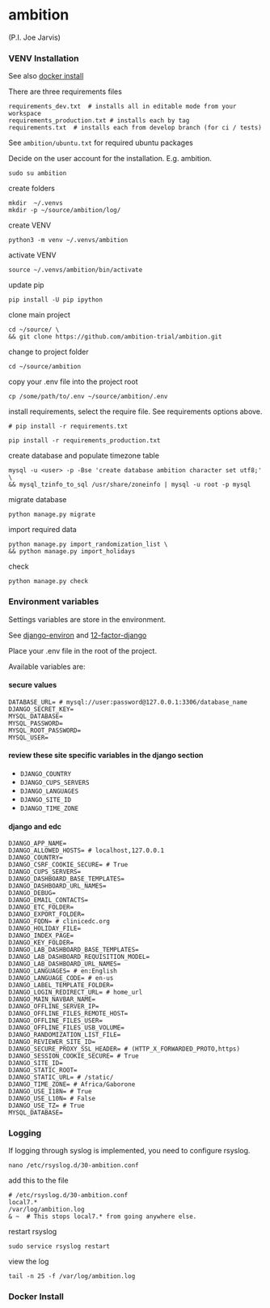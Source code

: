 # ambition

(P.I. Joe Jarvis)


### VENV Installation

See also [docker install](#docker-install)

There are three requirements files 

    requirements_dev.txt  # installs all in editable mode from your workspace 
    requirements_production.txt # installs each by tag
    requirements.txt  # installs each from develop branch (for ci / tests)

See `ambition/ubuntu.txt` for required ubuntu packages

Decide on the user account for the installation. E.g. ambition. 

    sudo su ambition

create folders

    mkdir  ~/.venvs
    mkdir -p ~/source/ambition/log/
    
create VENV

    python3 -m venv ~/.venvs/ambition
    
activate VENV

    source ~/.venvs/ambition/bin/activate
    
update pip

    pip install -U pip ipython
    
clone main project

    cd ~/source/ \
    && git clone https://github.com/ambition-trial/ambition.git

change to project folder

    cd ~/source/ambition

copy your .env file into the project root

    cp /some/path/to/.env ~/source/ambition/.env
    
install requirements, select the require file. See requirements options above.

    # pip install -r requirements.txt
    
    pip install -r requirements_production.txt

 create database and populate timezone table

    mysql -u <user> -p -Bse 'create database ambition character set utf8;' \
    && mysql_tzinfo_to_sql /usr/share/zoneinfo | mysql -u root -p mysql
    
migrate database

    python manage.py migrate
    
import required data

    python manage.py import_randomization_list \
    && python manage.py import_holidays
    
check
    
    python manage.py check


### Environment variables

Settings variables are store in the environment.

See [django-environ](https://github.com/joke2k/django-environ) and [12-factor-django](http://www.wellfireinteractive.com/blog/easier-12-factor-django/)

Place your .env file in the root of the project.

Available variables are:

#### secure values

    DATABASE_URL= # mysql://user:password@127.0.0.1:3306/database_name
    DJANGO_SECRET_KEY=
    MYSQL_DATABASE=
    MYSQL_PASSWORD=
    MYSQL_ROOT_PASSWORD=
    MYSQL_USER=

#### review these site specific variables in the django section
* `DJANGO_COUNTRY`
* `DJANGO_CUPS_SERVERS`
* `DJANGO_LANGUAGES`
* `DJANGO_SITE_ID`
* `DJANGO_TIME_ZONE`

#### django and edc

    DJANGO_APP_NAME=
    DJANGO_ALLOWED_HOSTS= # localhost,127.0.0.1
    DJANGO_COUNTRY=
    DJANGO_CSRF_COOKIE_SECURE= # True
    DJANGO_CUPS_SERVERS=
    DJANGO_DASHBOARD_BASE_TEMPLATES=
    DJANGO_DASHBOARD_URL_NAMES=
    DJANGO_DEBUG=
    DJANGO_EMAIL_CONTACTS=
    DJANGO_ETC_FOLDER=
    DJANGO_EXPORT_FOLDER=
    DJANGO_FQDN= # clinicedc.org
    DJANGO_HOLIDAY_FILE=
    DJANGO_INDEX_PAGE=
    DJANGO_KEY_FOLDER=
    DJANGO_LAB_DASHBOARD_BASE_TEMPLATES=
    DJANGO_LAB_DASHBOARD_REQUISITION_MODEL=
    DJANGO_LAB_DASHBOARD_URL_NAMES=
    DJANGO_LANGUAGES= # en:English
    DJANGO_LANGUAGE_CODE= # en-us
    DJANGO_LABEL_TEMPLATE_FOLDER=
    DJANGO_LOGIN_REDIRECT_URL= # home_url
    DJANGO_MAIN_NAVBAR_NAME=
    DJANGO_OFFLINE_SERVER_IP=
    DJANGO_OFFLINE_FILES_REMOTE_HOST=
    DJANGO_OFFLINE_FILES_USER=
    DJANGO_OFFLINE_FILES_USB_VOLUME=
    DJANGO_RANDOMIZATION_LIST_FILE=
    DJANGO_REVIEWER_SITE_ID=
    DJANGO_SECURE_PROXY_SSL_HEADER= # (HTTP_X_FORWARDED_PROTO,https)
    DJANGO_SESSION_COOKIE_SECURE= # True
    DJANGO_SITE_ID=
    DJANGO_STATIC_ROOT=
    DJANGO_STATIC_URL= # /static/
    DJANGO_TIME_ZONE= # Africa/Gaborone
    DJANGO_USE_I18N= # True
    DJANGO_USE_L10N= # False
    DJANGO_USE_TZ= # True
    MYSQL_DATABASE=


### Logging
 
 If logging through syslog is implemented, you need to configure rsyslog.
 
    nano /etc/rsyslog.d/30-ambition.conf
 
 add this to the file
 
    # /etc/rsyslog.d/30-ambition.conf
    local7.*                                             /var/log/ambition.log
    & ~  # This stops local7.* from going anywhere else.

 restart rsyslog
 
    sudo service rsyslog restart
 
 view the log
 
    tail -n 25 -f /var/log/ambition.log

### Docker Install

